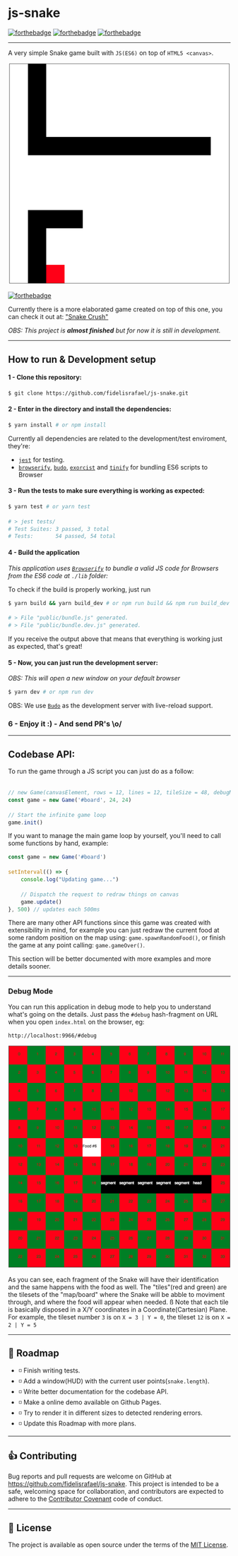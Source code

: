 # js-snake

[![forthebadge](https://forthebadge.com/images/badges/made-with-javascript.svg)](https://forthebadge.com) [![forthebadge](https://forthebadge.com/images/badges/powered-by-electricity.svg)](https://forthebadge.com)
[![forthebadge](https://forthebadge.com/images/badges/60-percent-of-the-time-works-every-time.svg)](https://forthebadge.com)

---

A very simple Snake game built with `JS(ES6)` on top of `HTML5 <canvas>`.

![Game preview](./screenshots/jssnake-development.png)

[![forthebadge](https://forthebadge.com/images/badges/check-it-out.svg)](https://jssnake-crush.herokuapp.com/index.html)

Currently there is a more elaborated game created on top of this one, you can check it out at: ["Snake Crush"](https://jssnake-crush.herokuapp.com/index.html)

_OBS: This project is **almost finished** but for now it is still in development._

---

## How to run & Development setup

#### 1 - Clone this repository:

```bash
$ git clone https://github.com/fidelisrafael/js-snake.git 
```

#### 2 - Enter in the directory and install the dependencies:

```bash
$ yarn install # or npm install
```

Currently all dependencies are related to the development/test enviroment, they're:

- [`jest`](https://jestjs.io) for testing.
- [`browserify`](https://github.com/browserify/browserify), [`budo`](https://github.com/mattdesl/budo), [`exorcist`](https://github.com/thlorenz/exorcist) and [`tinify`](https://github.com/browserify/tinyify) for bundling ES6 scripts to Browser


#### 3 - Run the tests to make sure everything is working as expected:

```bash
$ yarn test # or yarn test

# > jest tests/
# Test Suites: 3 passed, 3 total
# Tests:       54 passed, 54 total
```

#### 4 - Build the application

_This application uses [`Browserify`](https://github.com/browserify/browserify) to bundle a valid JS code for Browsers from the ES6 code at `./lib` folder:_

To check if the build is properly working, just run

```bash
$ yarn build && yarn build_dev # or npm run build && npm run build_dev

# > File "public/bundle.js" generated.
# > File "public/bundle.dev.js" generated.
```

If you receive the output above that means that everything is working just as expected, that's great!


#### 5 - Now, you can just run the development server:

_OBS: This will open a new window on your default browser_

```bash
$ yarn dev # or npm run dev
```

OBS: We use [`Budo`](https://github.com/mattdesl/budo) as the development server with live-reload support.

### 6 - Enjoy it :) - And send PR's \o/

---

##  Codebase API:

To run the game through a JS script you can just do as a follow:

```js

// new Game(canvasElement, rows = 12, lines = 12, tileSize = 48, debugMode = false)
const game = new Game('#board', 24, 24)
            
// Start the infinite game loop
game.init()
```

If you want to manage the main game loop by yourself, you'll need to call some functions by hand, example:

```js
const game = new Game('#board')

setInterval(() => {
    console.log("Updating game...")

    // Dispatch the request to redraw things on canvas
    game.update()
}, 500) // updates each 500ms
```

There are many other API functions since this game was created with extensibility in mind, for example you can just redraw the current food at some random position on the map using: `game.spawnRandomFood()`, or finish the game at any point calling: `game.gameOver()`.

This section will be better documented with more examples and more details sooner.

---

### Debug Mode

You can run this application in debug mode to help you to understand what's going on the details. Just pass the `#debug` hash-fragment on URL when you open `index.html` on the browser, eg:

```
http://localhost:9966/#debug
```

![Snake JS - Debug Mode](./screenshots/jssnake-debug.png)

As you can see, each fragment of the Snake will have their identification and the same happens with the food as well. The "tiles"(red and green) are the tilesets of the "map/board" where the Snake will be abble to moviment through, and where the food will appear when needed. ß
Note that each tile is basically disposed in a X/Y coordinates in a Coordinate(Cartesian) Plane. For example, the tileset number `3` is on `X = 3 | Y = 0`, the tileset `12` is on `X = 2 | Y = 5`

---


## :calendar: Roadmap <a name="roadmap"></a>

- :white_medium_small_square: Finish writing tests.
- :white_medium_small_square: Add a window(HUD) with the current user points(`snake.length`).
- :white_medium_small_square: Write better documentation for the codebase API.
- :white_medium_small_square: Make a online demo available on Github Pages.
- :white_medium_small_square: Try to render it in different sizes to detected rendering errors.
- :white_medium_small_square: Update this Roadmap with more plans.

---

## :thumbsup: Contributing

Bug reports and pull requests are welcome on GitHub at https://github.com/fidelisrafael/js-snake. This project is intended to be a safe, welcoming space for collaboration, and contributors are expected to adhere to the [Contributor Covenant](contributor-covenant.org) code of conduct.

---

## :memo: License

The project is available as open source under the terms of the [MIT License](http://opensource.org/licenses/MIT).

